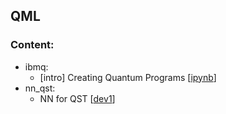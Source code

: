 ## QML

### Content:

* ibmq:
    * [intro] Creating Quantum Programs [[ipynb](ibmq/01_intro/main.ipynb)]
* nn_qst:
    * NN for QST [[dev1](nn_qst/dev1.ipynb)]
